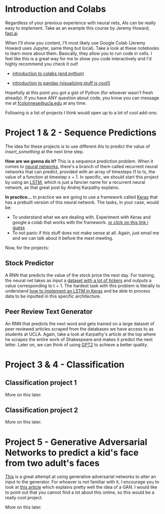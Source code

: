 

#  Introduction and Colabs

Regardless of your previous experience with neural nets, AIs can be really easy to implement. Take as an example this course by Jeremy Howard, [fast.ai](http://fast.ai)

When I'll show you content, I'll most likely use Google Colab (Jeremy Howard uses Jupyter, same thing but local). Take a look at these notebooks to learn more about them. Basically, they allow you to run code in cells. I feel like this is a great way for me to show you code interactively and I'd highly recommend you check it out!

- [introduction to colabs (and python)](https://colab.research.google.com/github/tensorflow/examples/blob/master/courses/udacity_intro_to_tensorflow_for_deep_learning/l01c01_introduction_to_colab_and_python.ipynb)

- [introduction to pandas (visualizing stuff is cool!)](https://colab.research.google.com/notebooks/mlcc/intro_to_pandas.ipynb)

Hopefully at this point you got a gist of Python (for whoever wasn't fresh already).
If you have ANY question about code, you know you can message me at [fcolonnese@ucla.edu](fcolonnese@ucla.edu) at any time. 

Following is a list of projects I think would open up to a lot of cool add-ons:

# Project 1 & 2 - Sequence Predictions
The idea for these projects is to use different AIs to predict the value of *insert_something* at the next time step. 

**How are we gonna do it?**
This is a sequence prediction problem. When it comes to [neural networks](https://www.youtube.com/watch?v=ILsA4nyG7I0), there's a branch of them called recurrent neural networks that can predict, provided with an array of timesteps t1 to tx, the value of a function at timestep x + 1. In specific, we should start this project by using an [LSTM](http://karpathy.github.io/2015/05/21/rnn-effectiveness/), which is just a fancier name for a recurrent neural network, as that great post by Andrej Karpathy explains. 

**In practice...**
In practice we are going to use a framework called [Keras](https://keras.io/) that has a prebuilt version of this neural network. The tasks, in your case, would be: 

 - To understand what we are dealing with. Experiment with Keras and google a colab that works with the framework. [or click on this link i guess](https://colab.research.google.com/github/zaidalyafeai/zaidalyafeai.github.io/blob/master/sketcher/Sketcher.ipynb) 
 - To not panic if this stuff does not make sense at all. Again, just email me and we can talk about it before the mext meeting.

Now, for the projects:

## Stock Predictor
A RNN that predicts the value of the stock price the next day. 
For training, the neural net takes as input a [dataset with a lot of tickers](https://www.kaggle.com/borismarjanovic/price-volume-data-for-all-us-stocks-etfs) and outputs a value corresponding to t + 1. The hardest task with this problem is literally to understand [how to implement an LSTM in Keras](https://towardsdatascience.com/understanding-lstm-and-its-quick-implementation-in-keras-for-sentiment-analysis-af410fd85b47) and be able to process data to be inputted in this specific architecture. 

## Peer Review Text Generator
An RNN that predicts the next word and gets trained on a large dataset of peer reviewed articles scraped from the databases we have access to as students at UCLA. Again, take a look at Karpathy's article at the top where he scrapes the entire work of Shakespeare and makes it predict the next letter. 
Later on, we can think of using [GPT2](https://openai.com/blog/better-language-models/) to achieve a better quality. 

# Project 3 & 4 - Classification

## Classification project 1 
More on this later. 
## Classification project 2
More on this later. 

# Project 5 - Generative Adversarial Networks to predict a kid's face from two adult's faces

[This](https://arxiv.org/pdf/1702.01983.pdf) is a great attempt at using generative adversarial networks to alter an input to the generator. For whoever is not familiar with it, I encourage you to look at [this article](https://skymind.ai/wiki/generative-adversarial-network-gan) which explains pretty well the idea of a GAN. I would like to point out that you cannot find a lot about this online, so this would be a really cool project. 

More on this later. 